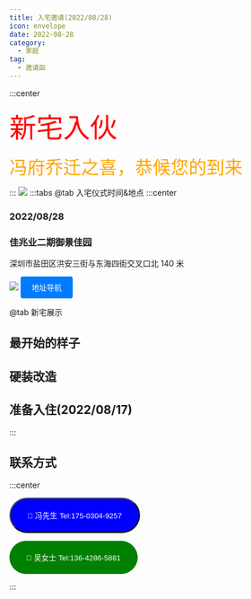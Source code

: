 ```yaml
---
title: 入宅邀请(2022/08/28)
icon: envelope
date: 2022-08-28
category:
  - 家庭
tag:
  - 邀请函
---
```


:::center

<font size="10" color="red" style="font-family: 'MGI-Regular', serif;">新宅入伙</font>
<br>

<font size="6" color="orange" style="font-family: 'MGI-Regular', serif;">冯府乔迁之喜，恭候您的到来</font>

:::
![](https://pan.4a1801.life:11443/d/public/article/%E5%AE%B6%E5%BA%AD/%E9%82%80%E8%AF%B7%E5%87%BD/%E5%85%A5%E5%AE%85%E9%82%80%E8%AF%B7/20220828%E5%85%A5%E5%AE%85%E9%82%80%E8%AF%B7-%E8%83%8C%E6%99%AF%E5%9B%BE.webp)
:::tabs
@tab 入宅仪式时间&地点
:::center

### 2022/08/28

### 佳兆业二期御景佳园

深圳市盐田区洪安三街与东海四街交叉口北 140 米

[![](https://pan.4a1801.life:11443/d/public/article/%E5%AE%B6%E5%BA%AD/%E9%82%80%E8%AF%B7%E5%87%BD/%E5%85%A5%E5%AE%85%E9%82%80%E8%AF%B7/20220828%E5%85%A5%E5%AE%85%E9%82%80%E8%AF%B7-%E5%9C%B0%E5%9D%80%E6%88%AA%E5%9B%BE.webp)](https://amap.com/place/B0IA1AUI7G)
<button type="button" style="padding: 10px 20px; background-color: #007bff; color: #fff; border: none; border-radius: 4px;" onclick="window.location.href='https://amap.com/place/B0IA1AUI7G'">地址导航</button>

@tab 新宅展示

## 最开始的样子

<VidStack 
src="https://pan.4a1801.life:11443/d/public/article/%E5%AE%B6%E5%BA%AD/%E9%82%80%E8%AF%B7%E5%87%BD/%E5%85%A5%E5%AE%85%E9%82%80%E8%AF%B7/20211117%E7%A7%81%E4%B8%8B%E9%AA%8C%E6%88%BF.mp4"  
poster="https://pan.4a1801.life:11443/d/public/article/%E5%AE%B6%E5%BA%AD/%E9%82%80%E8%AF%B7%E5%87%BD/%E5%85%A5%E5%AE%85%E9%82%80%E8%AF%B7/2021117%E7%83%82%E5%A4%A7%E9%97%A8.webp"  />

## 硬装改造

<VidStack 
src="https://pan.4a1801.life:11443/d/public/article/%E5%AE%B6%E5%BA%AD/%E9%82%80%E8%AF%B7%E5%87%BD/%E5%85%A5%E5%AE%85%E9%82%80%E8%AF%B7/4A1801%E7%A1%AC%E8%A3%85%E8%AE%B0%E5%BD%95.mp4"  
poster="https://pan.4a1801.life:11443/d/public/article/%E5%AE%B6%E5%BA%AD/%E9%82%80%E8%AF%B7%E5%87%BD/%E5%85%A5%E5%AE%85%E9%82%80%E8%AF%B7/2022.4.22%20%E6%88%BF%E9%97%B4%E7%A9%BA%E8%B0%83%E5%AE%89%E8%A3%85.webp"  />

## 准备入住(2022/08/17)

<VidStack 
src="https://pan.4a1801.life:11443/d/public/article/%E5%AE%B6%E5%BA%AD/%E9%82%80%E8%AF%B7%E5%87%BD/%E5%85%A5%E5%AE%85%E9%82%80%E8%AF%B7/20220817%E5%87%86%E5%A4%87%E5%85%A5%E4%BD%8F.mp4"
poster="https://pan.4a1801.life:11443/d/public/article/%E5%AE%B6%E5%BA%AD/%E9%82%80%E8%AF%B7%E5%87%BD/%E5%85%A5%E5%AE%85%E9%82%80%E8%AF%B7/20220817%E5%87%86%E5%A4%87%E5%85%A5%E4%BD%8F.webp"   />

:::

## 联系方式

:::center

<button type="button" style="padding: 20px 30px; background-color: blue; color: #fff; border: 100; border-radius: 50px;" onclick="window.location.href='tel:17503049257'">🤙 冯先生 Tel:175-0304-9257</button>

<button type="button" style="padding: 20px 30px; background-color: green; color: #fff; border: none; border-radius: 50px;" onclick="window.location.href='tel:13642865881'">🤙 吴女士 Tel:136-4286-5881</button>

:::
